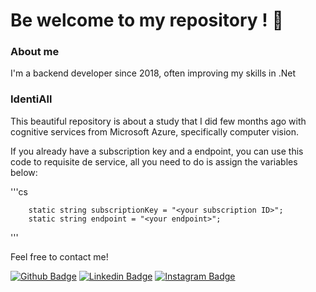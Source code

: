# Be welcome to my repository ! 🤘


### About me
I'm a backend developer since 2018, often improving my skills in .Net

### IdentiAll

This beautiful repository is about a study that I did few months ago with cognitive services from Microsoft Azure, specifically computer vision.

If you already have a subscription key and a endpoint, you can use this code to requisite de service, all you need to do is assign the variables below:

'''cs

        static string subscriptionKey = "<your subscription ID>";
        static string endpoint = "<your endpoint>";
        
'''

Feel free to contact me!

[![Github Badge](https://img.shields.io/badge/GitHub-100000?style=for-the-badge&logo=github&logoColor=white&link=https://github.com/Jonas-Ribeiro)](https://github.com/Jonas-Ribeiro)
[![Linkedin Badge](https://img.shields.io/badge/LinkedIn-0077B5?style=for-the-badge&logo=linkedin&logoColor=white&link=https://www.linkedin.com/in/jonasaribeiro/)](https://www.linkedin.com/in/jonasaribeiro/)
[![Instagram Badge](https://img.shields.io/badge/Instagram-E4405F?style=for-the-badge&logo=instagram&logoColor=white&link=https://www.instagram.com/j.aribeiro/)](https://www.instagram.com/j.aribeiro/)
